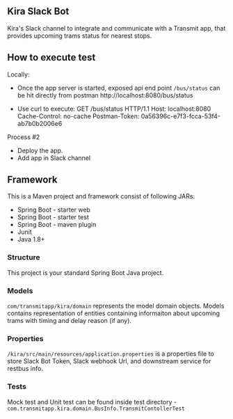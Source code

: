 
## Kira Slack Bot
Kira's Slack channel to integrate and communicate with a Transmit app, that provides upcoming trams status for nearest stops. 

## How to execute test
Locally:
* Once the app server is started, exposed api end point `/bus/status` can be hit directly from postman
http://localhost:8080/bus/status 

* Use curl to execute:
GET /bus/status HTTP/1.1
Host: localhost:8080
Cache-Control: no-cache
Postman-Token: 0a56396c-e7f3-fcca-53f4-ab7b0b2006e6


Process #2
 * Deploy the app. 
 * Add app in Slack channel


## Framework
This is a Maven project and framework consist of following JARs:
  * Spring Boot - starter web
  * Spring Boot - starter test
  * Spring Boot - maven plugin 
  * Junit
  * Java 1.8+

### Structure
This project is your standard Spring Boot Java project. 

### Models
`com/transmitapp/kira/domain` represents the model domain objects. 
Models contains representation of entities containing informaiton about upcoming trams with timing and delay reason (if any).

### Properties
`/kira/src/main/resources/application.properties` is a properties file to store Slack Bot Token, Slack webhook Url, and downstream service for restbus info. 

### Tests
Mock test and Unit test can be found inside test directory - `com.transmitapp.kira.domain.BusInfo.TransmitContollerTest`
 
